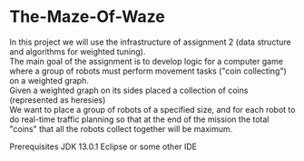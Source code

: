 # The-Maze-Of-Waze
In this project we will use the infrastructure of assignment 2 (data structure and algorithms for weighted tuning).    
The main goal of the assignment is to develop logic for a computer game where a group of robots must
perform movement tasks ("coin collecting") on a weighted graph.                                                               
Given a weighted graph on its sides placed a collection of coins (represented as heresies)                                       
We want to place a group of robots of a specified size, and for each robot
to do real-time traffic planning so that at the end of the mission
the total "coins" that all the robots collect together will be maximum.

Prerequisites
JDK 13.0.1
Eclipse or some other IDE
